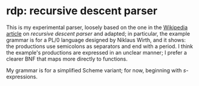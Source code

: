 rdp: recursive descent parser
===

This is my experimental parser, loosely based on the one in the
[Wikipedia article](http://en.wikipedia.org/wiki/Recursive_descent_parser)
on *recursive descent parser* and adapted; in particular, the example grammar
is for a PL/0 language designed by Niklaus Wirth, and it shows: the productions
use semicolons as separators and end with a period. I think the example's
productions are expressed in an unclear manner; I prefer a clearer BNF that
maps more directly to functions.

My grammar is for a simplified Scheme variant; for now, beginning with *s*-expressions.

